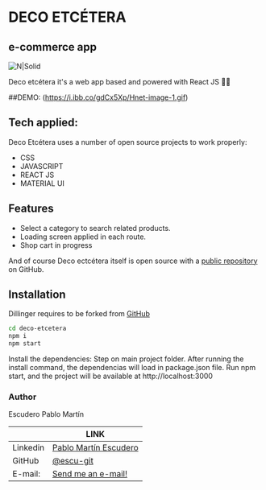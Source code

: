 # DECO ETCÉTERA 
## e-commerce app 

![N|Solid](https://i.ibb.co/MDSKnm4/DECOETC-logo.png)

Deco etcétera it's a web app based and powered with React JS 👨‍💻

##DEMO:
(https://i.ibb.co/gdCx5Xp/Hnet-image-1.gif)

## Tech applied:
Deco Etcétera uses a number of open source projects to work properly:
- CSS 
- JAVASCRIPT
- REACT JS
- MATERIAL UI

## Features
- Select a category to search related products.
- Loading screen applied in each route.
- Shop cart in progress

And of course Deco ectcétera itself is open source with a [public repository][dill] on GitHub.

## Installation

Dillinger requires to be forked from [GitHub][dill]
```sh
cd deco-etcetera
npm i
npm start
```

Install the dependencies:
Step on main project folder.
After running the install command, the dependencias will load in package.json file.
Run npm start, and the project will be available at http://localhost:3000

### Author
Escudero Pablo Martín

|  | LINK |
| ------ | ------ |
| Linkedin | [Pablo Martín Escudero][linkedin] |
| GitHub | [@escu-git][github] |
| E-mail: | [Send me an e-mail!][email] |



[//]: References:

   [dill]: <https://github.com/escu-git/deco-etcetera>
   [linkedin]: <https://www.linkedin.com/in/pablomartinescudero/>
   [email]: <mailto:escuderopablo@hotmail.com.ar>
   [github]: <https://github.com/escu-git/deco-etcetera>
